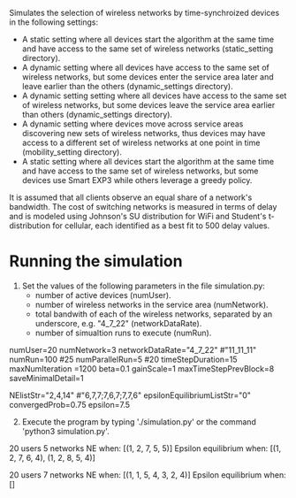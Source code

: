 Simulates the selection of wireless networks by time-synchroized devices in the following settings: 
* A static setting where all devices start the algorithm at the same time and have access to the same set of wireless networks (static_setting directory).
* A dynamic setting where all devices have access to the same set of wireless networks, but some devices enter the service area later and leave earlier than the others (dynamic_settings directory).
* A dynamic setting setting where  all devices have access to the same set of wireless networks, but some devices leave the service area earlier than others (dynamic_settings directory).
* A dynamic setting where devices move across service areas discovering new sets of wireless networks, thus devices may have access to a different set of wireless networks at one point in time (mobility_setting directory). 
* A static setting where all devices start the algorithm at the same time and have access to the same set of wireless networks, but some devices use Smart EXP3 while others leverage a greedy policy.

It is assumed that all clients observe an equal share of a network's bandwidth. The cost of switching networks is measured in terms of delay and is modeled using Johnson's SU distribution for WiFi and Student's t-distribution for cellular, each identified as a best fit to 500 delay values.

# Running the simulation
1. Set the values of the following parameters in the file simulation.py:
   * number of active devices (numUser).
   * number of wireless networks in the service area (numNetwork).
   * total bandwith of each of the wireless networks, separated by an underscore, e.g. "4_7_22" (networkDataRate).
   * number of simualtion runs to execute (numRun).
   
numUser=20
numNetwork=3
networkDataRate="4_7_22"	#"11_11_11"
numRun=100 #25
numParallelRun=5 #20
timeStepDuration=15
maxNumIteration =1200
beta=0.1
gainScale=1
maxTimeStepPrevBlock=8
saveMinimalDetail=1

NElistStr="2,4,14" #"6,7,7;7,6,7;7,7,6"
epsilonEquilibriumListStr="0"
convergedProb=0.75
epsilon=7.5

2. Execute the program by typing './simulation.py' or the command 'python3 simulation.py'.


20 users 5 networks
NE when: [(1, 2, 7, 5, 5)]
Epsilon equilibrium when: [(1, 2, 7, 6, 4), (1, 2, 8, 5, 4)]

20 users 7 networks
NE when: [(1, 1, 5, 4, 3, 2, 4)]
Epsilon equilibrium when: []
